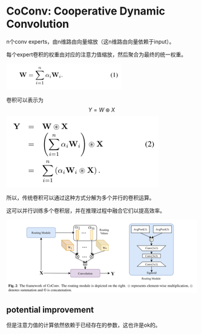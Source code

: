 # CoConv: Cooperative Dynamic Convolution

n个conv experts，由n维路由向量缩放（这n维路由向量依赖于input）。

每个expert卷积的权重由对应的注意力值缩放，然后聚合为最终的统一权重。

<img src="CoConv%E9%98%85%E8%AF%BB%E7%AC%94%E8%AE%B0.assets/image-20220403155457375.png" alt="image-20220403155457375" style="zoom:80%;" />

卷积可以表示为
$$
Y = W ⊛ X
$$
![](CoConv%E9%98%85%E8%AF%BB%E7%AC%94%E8%AE%B0.assets/image-20220403160707707.png)

所以，传统卷积可以通过这种方式分解为多个并行的卷积运算。

这可以并行训练多个卷积层，并在推理过程中融合它们以提高效率。

<img src="CoConv%E9%98%85%E8%AF%BB%E7%AC%94%E8%AE%B0.assets/image-20220406162803300.png" alt="image-20220406162803300" style="zoom:80%;" />





## potential improvement

但是注意力值的计算依然依赖于已经存在的参数，这也许是ok的。


